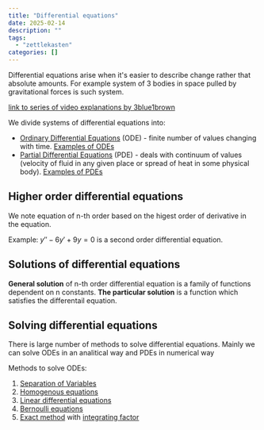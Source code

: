 ```yaml
---
title: "Differential equations"
date: 2025-02-14
description: ""
tags: 
  - "zettlekasten"
categories: []
---
```


Differential equations arise when it's easier to describe change rather that absolute amounts. For example system of 3 bodies in space pulled by gravitational forces is such system.

[link to series of video explanations by 3blue1brown](https://www.youtube.com/watch?v=p_di4Zn4wz4&list=PLZHQObOWTQDNPOjrT6KVlfJuKtYTftqH6&index=1)

We divide systems of differential equations into:

- [Ordinary Differential Equations](Ordinary%20Differential%20Equations) (ODE) - finite number of values changing with time.  [Examples of ODEs](Examples%20of%20ODEs.md)
- [Partial Differential Equations](Partial%20Differential%20Equations) (PDE) - deals with continuum of values (velocity of fluid in any given place or spread of heat in some physical body).  [Examples of PDEs](Examples%20of%20PDEs.md)

## Higher order differential equations

We note equation of n-th order based on the higest order of derivative in the equation.

Example: $y'' - 6y' + 9y = 0$ is a second order differential equation.

## Solutions of differential equations

**General solution** of n-th order differential equation is a family of functions dependent on n constants.
**The particular solution** is a function which satisfies the differentail equation. 

## Solving differential equations

There is large number of methods to solve differential equations. Mainly we can solve ODEs in an analitical way and PDEs in numerical way

Methods to solve ODEs:

1.  [Separation of Variables](Separation%20of%20Variables.md)
2.  [Homogenous equations](Homogenous%20equations.md)
3.  [Linear differential equations](Linear%20differential%20equations.md)
4.  [Bernoulli equations](Bernoulli%20equations.md)
5.  [Exact method](Exact%20method%20for%20solving%20ODEs.md) with [integrating factor](Integrating%20factor%20for%20exact%20method.md)
